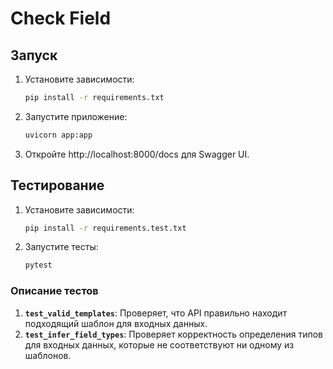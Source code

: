 # Check Field

## Запуск

1. Установите зависимости:
   ```bash
   pip install -r requirements.txt
   ```

2. Запустите приложение:
   ```bash
   uvicorn app:app
   ```

3. Откройте http://localhost:8000/docs для Swagger UI.

## Тестирование

1. Установите зависимости:
   ```bash
   pip install -r requirements.test.txt
   ```

2. Запустите тесты:
   ```bash
   pytest
   ```

### Описание тестов

1. **`test_valid_templates`**: Проверяет, что API правильно находит подходящий шаблон для входных данных.
2. **`test_infer_field_types`**: Проверяет корректность определения типов для входных данных, которые не соответствуют ни одному из шаблонов.

